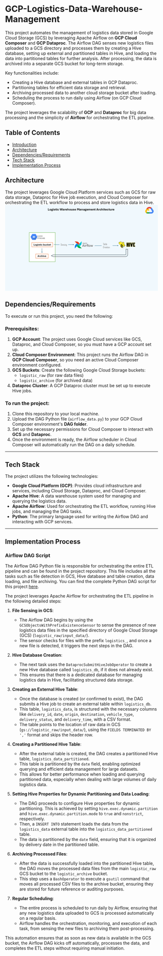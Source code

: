 # GCP-Logistics-Data-Warehouse-Management

This project automates the management of logistics data stored in Google Cloud Storage (GCS) by leveraging Apache Airflow on **GCP Cloud Composer** and **GCP Dataproc**. The Airflow DAG senses new logistics files uploaded to a GCS directory and processes them by creating a Hive database, setting up external and partitioned tables in Hive, and loading the data into partitioned tables for further analysis. After processing, the data is archived into a separate GCS bucket for long-term storage.

Key functionalities include:
- Creating a Hive database and external tables in GCP Dataproc.
- Partitioning tables for efficient data storage and retrieval.
- Archiving processed data to another cloud storage bucket after loading.
- Scheduling the process to run daily using Airflow (on GCP Cloud Composer).

The project leverages the scalability of **GCP** and **Dataproc** for big data processing and the simplicity of **Airflow** for orchestrating the ETL pipeline.

## Table of Contents
- [Introduction](#introduction)
- [Architecture](#architecture)
- [Dependencies/Requirements](#dependenciesrequirements)
- [Tech Stack](#tech-stack)
- [Implementation Process](#implementation-process)

## Architecture

The project leverages Google Cloud Platform services such as GCS for raw data storage, Dataproc for Hive job execution, and Cloud Composer for orchestrating the ETL workflow to process and store logistics data in Hive.
![Architecture-Diagram](architecture.png)


## Dependencies/Requirements
To execute or run this project, you need the following:

### Prerequisites:
1. **GCP Account**: The project uses Google Cloud services like GCS, Dataproc, and Cloud Composer, so you must have a GCP account set up.
2. **Cloud Composer Environment**: This project runs the Airflow DAG in **GCP Cloud Composer**, so you need an active Cloud Composer environment configured. 
3. **GCS Buckets**: Create the following Google Cloud Storage buckets:
   - `logistic_raw` (for raw data files)
   - `logistic_archive` (for archived data)
4. **Dataproc Cluster**: A GCP Dataproc cluster must be set up to execute Hive jobs.

### To run the project:
1. Clone this repository to your local machine.
2. Upload the DAG Python file (`airflow_data.py`) to your GCP Cloud Composer environment's **DAG folder**.
3. Set up the necessary permissions for Cloud Composer to interact with **GCS** and **Dataproc**.
4. Once the environment is ready, the Airflow scheduler in Cloud Composer will automatically run the DAG on a daily schedule.

---

## Tech Stack

The project utilizes the following technologies:

- **Google Cloud Platform (GCP)**: Provides cloud infrastructure and services, including Cloud Storage, Dataproc, and Cloud Composer.
- **Apache Hive**: A data warehouse system used for managing and querying the logistics data.
- **Apache Airflow**: Used for orchestrating the ETL workflow, running Hive jobs, and managing the DAG tasks.
- **Python**: The primary language used for writing the Airflow DAG and interacting with GCP services.

---

## Implementation Process


### Airflow DAG Script

The Airflow DAG Python file is responsible for orchestrating the entire ETL pipeline and can be found in the project repository. This file includes all the tasks such as file detection in GCS, Hive database and table creation, data loading, and file archiving.
You can find the complete Python DAG script for this project [here](link_to_your_python_file).

The project leverages Apache Airflow for orchestrating the ETL pipeline in the following detailed steps:

1. **File Sensing in GCS**:
   - The Airflow DAG begins by using the `GCSObjectsWithPrefixExistenceSensor` to sense the presence of new logistics data files in the specified directory of Google Cloud Storage (GCS) (`logistic_raw/input_data/`).
   - The sensor checks for files with the prefix `logistics_`, and once a new file is detected, it triggers the next steps in the DAG.

2. **Hive Database Creation**:
   - The next task uses the `DataprocSubmitHiveJobOperator` to create a new Hive database called `logistics_db`, if it does not already exist. 
   - This ensures that there is a dedicated database for managing logistics data in Hive, facilitating structured data storage.

3. **Creating an External Hive Table**:
   - Once the database is created (or confirmed to exist), the DAG submits a Hive job to create an external table within `logistics_db`.
   - This table, `logistics_data`, is structured with the necessary columns like `delivery_id`, `date`, `origin`, `destination`, `vehicle_type`, `delivery_status`, and `delivery_time`, with a CSV format.
   - The table points to the location of raw data in GCS (`gs://logistic_raw/input_data/`), using the `FIELDS TERMINATED BY ','` format and skips the header row.

4. **Creating a Partitioned Hive Table**:
   - After the external table is created, the DAG creates a partitioned Hive table, `logistics_data_partitioned`.
   - This table is partitioned by the `date` field, enabling optimized querying and efficient data management for large datasets.
   - This allows for better performance when loading and querying partitioned data, especially when dealing with large volumes of daily logistics data.

5. **Setting Hive Properties for Dynamic Partitioning and Data Loading**:
   - The DAG proceeds to configure Hive properties for dynamic partitioning. This is achieved by setting `hive.exec.dynamic.partition` and `hive.exec.dynamic.partition.mode` to `true` and `nonstrict`, respectively.
   - Then, a `INSERT INTO` statement loads the data from the `logistics_data` external table into the `logistics_data_partitioned` table. 
   - The data is partitioned by the `date` field, ensuring that it is organized by delivery date in the partitioned table.

6. **Archiving Processed Files**:
   - After the data is successfully loaded into the partitioned Hive table, the DAG moves the processed data files from the main `logistic_raw` GCS bucket to the `logistic_archive` bucket.
   - This step uses a `BashOperator` to execute a `gsutil` command that moves all processed CSV files to the archive bucket, ensuring they are stored for future reference or auditing purposes.

7. **Regular Scheduling**:
   - The entire process is scheduled to run daily by Airflow, ensuring that any new logistics data uploaded to GCS is processed automatically on a regular basis.
   - Airflow handles the orchestration, monitoring, and execution of each task, from sensing the new files to archiving them post-processing.

This automation ensures that as soon as new data is available in the GCS bucket, the Airflow DAG kicks off automatically, processes the data, and completes the ETL steps without requiring manual initiation.
